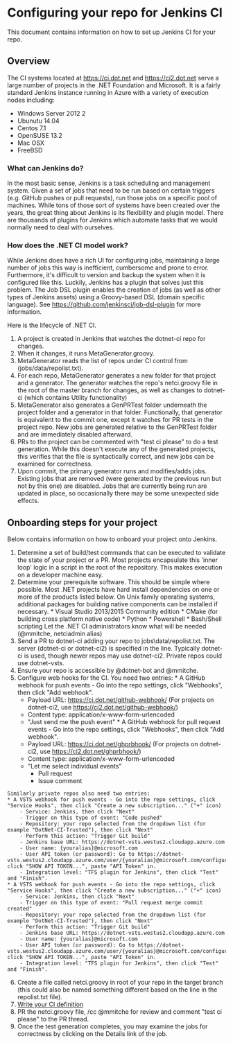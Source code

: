 # Configuring your repo for Jenkins CI

This document contains information on how to set up Jenkins CI for your repo.

## Overview

The CI systems located at https://ci.dot.net and https://ci2.dot.net serve a large number of projects in the .NET Foundation and Microsoft.  It is a fairly standard Jenkins instance running in Azure with a variety of execution nodes including:
  * Windows Server 2012 2
  * Ubunutu 14.04
  * Centos 7.1
  * OpenSUSE 13.2
  * Mac OSX
  * FreeBSD

### What can Jenkins do?

In the most basic sense, Jenkins is a task scheduling and management system.  Given a set of jobs that need to be run based on certain triggers (e.g. GitHub pushes or pull requests), run those jobs on a specific pool of machines.  While tons of those sort of systems have been created over the years, the great thing about Jenkins is its flexibility and plugin model.  There are thousands of plugins for Jenkins which automate tasks that we would normally need to deal with ourselves.

### How does the .NET CI model work?

While Jenkins does have a rich UI for configuring jobs, maintaining a large number of jobs this way is inefficient, cumbersome and prone to error.  Furthermore, it's difficult to version and backup the system when it is configured like this.  Luckily, Jenkins has a plugin that solves just this problem.  The Job DSL plugin enables the creation of jobs (as well as other types of Jenkins assets) using a Groovy-based DSL (domain specific language).  See https://github.com/jenkinsci/job-dsl-plugin for more information.

Here is the lifecycle of .NET CI.

  1. A project is created in Jenkins that watches the dotnet-ci repo for changes.
  2. When it changes, it runs MetaGenerator.groovy.
  3. MetaGenerator reads the list of repos under CI control from (jobs/data/repolist.txt).
  4. For each repo, MetaGenerator generates a new folder for that project and a generator.  The generator watches the repo's netci.groovy file in the root of the master branch for changes, as well as changes to dotnet-ci (which contains Utility functionality)
  5. MetaGenerator also generates a GenPRTest folder underneath the project folder and a generator in that folder.  Functionally, that generator is equivalent to the commit one, except it watches for PR tests in the project repo.  New jobs are generated relative to the GenPRTest folder and are immediately disabled afterward.
  6. PRs to the project can be commented with "test ci please" to do a test generation.  While this doesn't execute any of the generated projects, this verifies that the file is syntactically correct, and new jobs can be examined for correctness.
  7. Upon commit, the primary generator runs and modifies/adds jobs.  Existing jobs that are removed (were generated by the previous run but not by this one) are disabled.  Jobs that are currently being run are updated in place, so occasionally there may be some unexpected side effects.

## Onboarding steps for your project

Below contains information on how to onboard your project onto Jenkins.

  1. Determine a set of build/test commands that can be executed to validate the state of your project or a PR.  Most projects encapsulate this 'inner loop' logic in a script in the root of the repository.  This makes execution on a developer machine easy.
  2. Determine your prerequisite software.  This should be simple where possible.  Most .NET projects have hard install dependencies on one or more of the products listed below.  On Unix family operating systems, additional packages for building native components can be installed if necessary.
    * Visual Studio 2013/2015 Community edition
    * CMake (for building cross platform native code)
    * Python
    * Powershell
    * Bash/Shell scripting
  Let the .NET CI administrators know what will be needed (@mmitche, netciadmin alias)
  3. Send a PR to dotnet-ci adding your repo to jobs\data\repolist.txt.  The server (dotnet-ci or dotnet-ci2) is specified in the line.  Typically dotnet-ci is used, though newer repos may use dotnet-ci2. Private repos could use dotnet-vsts.
  4. Ensure your repo is accessible by @dotnet-bot and @mmitche.
  5. Configure web hooks for the CI.  You need two entries:
    * A GitHub webhook for push events - Go into the repo settings, click "Webhooks", then click "Add webhook".
        - Payload URL: https://ci.dot.net/github-webhook/ (For projects on dotnet-ci2, use https://ci2.dot.net/github-webhook/)
        - Content type: application/x-www-form-urlencoded
        - "Just send me the push event"
    * A GitHub webhook for pull request events - Go into the repo settings, click "Webhooks", then click "Add webhook".
      - Payload URL: https://ci.dot.net/ghprbhook/ (For projects on dotnet-ci2, use https://ci2.dot.net/ghprbhook/)
      - Content type: application/x-www-form-urlencoded
      - "Let me select individual events"
        - Pull request
        - Issue comment
	
	Similarly private repos also need two entries:
    * A VSTS webhook for push events - Go into the repo settings, click "Service Hooks", then click "Create a new subscription..." ("+" icon)
        - Service: Jenkins, then click "Next"
		- Trigger on this type of event: "Code pushed"
		- Repository: your repo selected from the dropdown list (for example "DotNet-CI-Trusted"), then click "Next"
		- Perform this action: "Trigger Git build"
		- Jenkins base URL: https://dotnet-vsts.westus2.cloudapp.azure.com
		- User name: {youralias}@microsoft.com
		- User API token (or password): Go to https://dotnet-vsts.westus2.cloudapp.azure.com/user/{youralias}@microsoft.com/configure, click "SHOW API TOKEN...", paste "API Token" in.
		- Integration level: "TFS plugin for Jenkins", then click "Test" and "Finish".
    * A VSTS webhook for push events - Go into the repo settings, click "Service Hooks", then click "Create a new subscription..." ("+" icon)
        - Service: Jenkins, then click "Next"
		- Trigger on this type of event: "Pull request merge commit created"
		- Repository: your repo selected from the dropdown list (for example "DotNet-CI-Trusted"), then click "Next"
		- Perform this action: "Trigger Git build"
		- Jenkins base URL: https://dotnet-vsts.westus2.cloudapp.azure.com
		- User name: {youralias}@microsoft.com
		- User API token (or password): Go to https://dotnet-vsts.westus2.cloudapp.azure.com/user/{youralias}@microsoft.com/configure, click "SHOW API TOKEN...", paste "API Token" in.
		- Integration level: "TFS plugin for Jenkins", then click "Test" and "Finish".	
  6. Create a file called netci.groovy in root of your repo in the target branch (this could also be named something different based on the line in the repolist.txt file).
  7. [Write your CI definition](WRITING-NETCI.md)
  8. PR the netci.groovy file, /cc @mmitche for review and comment "test ci please" to the PR thread.
  9. Once the test generation completes, you may examine the jobs for correctness by clicking on the Details link of the job.
